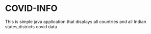 # COVID-INFO
This is simple java application that displays all countries and all Indian states,districts covid data
